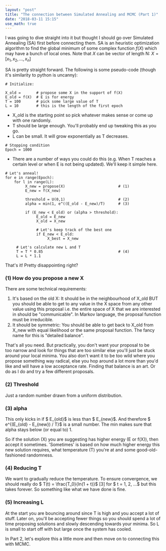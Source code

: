 ```yaml
---
layout: "post"
title: "The connection between Simulated Annealing and MCMC (Part 1)"
date: "2018-03-11 15:15"
use_math: true
---
```


I was going to dive straight into it but thought I should go over Simulated Annealing (SA) first before connecting them. SA is an heuristic optimization algorithm to find the global minimum of some complex function $f(X)$ which may have a bunch of local ones. Note that $X$ can be vector of length N: $X = [x_1, x_2, ..., x_n]$

SA is pretty straight forward. The following is some pseudo-code (though it's similarity to python is uncanny):

~~~
# Initialize:

X_old =       # propose some X in the support of f(X)
E_old = f(X)  # E is for energy
T = 100       # pick some large value of T
L = 10        # this is the length of the first epoch
~~~


- X_old is the starting point so pick whatever makes sense or come up with one randomly.
- T should be large enough. You'll probably end up tweaking this as you go.
- L can be small. It will grow exponentially as T decreases.

~~~
# Stopping condition
Epoch = 1000
~~~

- There are a number of ways you could do this (e.g. When T reaches a certain level or when E is not being updated). We'll keep it simple here.

~~~
# Let's anneal!
for e in range(Epoch):
    for l in range(L):
         X_new = propose(X)                        # (1)
         E_new = f(X_new)

         threshold = U(0,1)                        # (2)
         alpha = min(1, e^((E_old - E_new)/T)      # (3)

         if (E_new < E_old) or (alpha > threshold):
              E_old = E_new
              X_old = X_new

              # Let's keep track of the best one
              if E_new < E_old:
                   X_best = X_new

     # Let's calculate new L and T
     T = T * 0.85                                  # (4)
     L = L * 1.1     
~~~

That's it! Pretty disappointing right?

### (1) How do you propose a new X

There are some technical requirements:

1. It's based on the old X: It should be in the neighbourhood of X_old BUT you should be able to get to any value in the X space from any other value using this proposal i.e. the entire space of X that we are interested in should be "communicable". In Markov language, the proposal function must be irreducible.
2. It should be symmetric: You should be able to get back to X_old from X_new with equal likelihood or the same proposal function. The fancy name for this is "detailed balance".

That's all you need. But practically, you don't want your proposal to be too narrow and look for things that are too similar else you'll just be stuck around your local minima. You also don't want it to be too wild where you propose something way radical, else you hop around a lot more than you'd like and will have a low acceptance rate. Finding that balance is an art. Or do as I do and try a few different proposals.

### (2) Threshold

Just a random number drawn from a uniform distribution.

### (3) alpha

This only kicks in if $ E_{old}$ is less than $ E_{new}$. And therefore $ e^{(E_{old} - E_{new}) / T}$ is a small number. The min makes sure that alpha stays below (or equal to) 1.

So if the solution (X) you are suggesting has higher energy (E or f(X)), then accept it sometimes. 'Sometimes' is based on how much higher energy this new solution requires, what temperature (T) you're at and some good-old-fashioned randomness.

### (4) Reducing T

We want to gradually reduce the temperature. To ensure convergence, we should really do $ T(t) = \frac{T_0}{ln(1 + t)}$ [3] for $ t = 1, 2, ...$ but this takes forever. So something like what we have done is fine.

### (5) Increasing L

At the start you are bouncing around since T is high and you accept a lot of stuff. Later on, you'll be accepting fewer things so you should spend a lot of time proposing solutions and slowly descending towards your minima. So L is small to start off with but large once the system has cooled.

In Part 2, let's explore this a little more and then move on to connecting this with MCMC.
